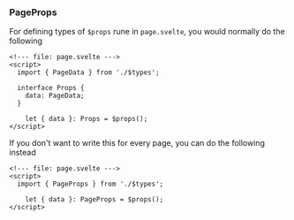 <!-- Append to the end of page -->
### PageProps

For defining types of `$props` rune in `page.svelte`, you would normally do the following

```svelte
<!--- file: page.svelte --->
<script>
  import { PageData } from './$types';

  interface Props {
    data: PageData;
  }

	let { data }: Props = $props();
</script>
```

If you don't want to write this for every page, you can do the following instead

```svelte
<!--- file: page.svelte --->
<script>
  import { PageProps } from './$types';

	let { data }: PageProps = $props();
</script>
```